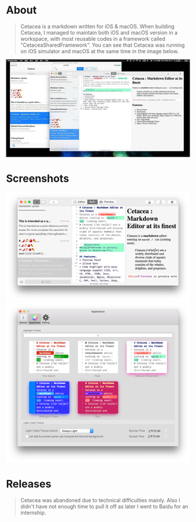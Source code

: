 # About
> Cetacea is a markdown written for iOS & macOS. When building Cetacea, I managed to maintain both iOS and macOS version in a workspace, with most reusable codes in a framework called "CetaceaSharedFramework". You can see that Cetacea was running on iOS simulator and macOS at the same time in the image below.  
  
![](macios.jpg) 

# Screenshots
![](screenshot1.png)
![](screenshot2.png)

# Releases
> Cetacea was abandoned due to technical difficulties mainly. Also I didn't have not enough time to pull it off as later I went to Baidu for an internship.  
